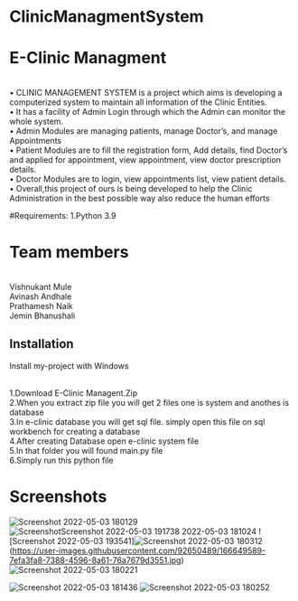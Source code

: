 # ClinicManagmentSystem


# E-Clinic Managment

<br>• CLINIC MANAGEMENT SYSTEM is a project which aims is 
developing a computerized system to maintain all information 
of the Clinic Entities.
<br/>• It has a facility of Admin Login through which the Admin can 
monitor the whole system.
<br/>• Admin Modules are managing patients, manage Doctor’s, and 
manage Appointments
<br/>• Patient Modules are to fill the registration form, Add details, 
find Doctor’s and applied for appointment, view appointment, 
view doctor prescription details.
<br/>• Doctor Modules are to login, view appointments list, view 
patient details.
<br/>• Overall,this project of ours is being developed to help the Clinic 
Administration in the best possible way also reduce the human 
efforts

#Requirements:
1.Python 3.9

# Team members
 <br/>Vishnukant Mule
 <br/>Avinash Andhale
 <br/>Prathamesh Naik
 <br/>Jemin Bhanushali
 
 ## Installation

Install my-project with Windows

   <br/>1.Download E-Clinic Managent.Zip 
   <br/>2.When you extract zip file you will get 2 files one
    is system and anothes is database
   <br/>3.In e-clinic database you will get sql file. simply 
    open this file on sql workbench for creating a database
   <br/>4.After creating Database open e-clinic system file 
   <br/>5.In that folder you will found main.py file
   <br/>6.Simply run this python file
  
  # Screenshots
  ![Screenshot 2022-05-03 180129](https://user-images.githubusercontent.com/92650489/166649504-7f91090e-5648-4ebe-8ac9-5b45c728b6c1.jpg)
![Screenshot![Screenshot 2022-05-03 191738](https://user-images.githubusercontent.com/92650489/166649571-6b614404-09a0-42c3-a2b3-aeef8a541753.jpg)
 2022-05-03 181024](https://user-images.githubusercontent.com/92650489/166649534-090f1229-650a-4e36-bb79-20b2aab94c55.jpg)
![Screenshot 2022-05-03 193541]![Screenshot 2022-05-03 180312](https://user-images.githubusercontent.com/92650489/166649632-c74acf87-3503-48aa-8c88-dda57314d3f8.jpg)
(https://user-images.githubusercontent.com/92650489/166649589-7efa3fa8-7388-4596-8a61-76a7679d3551.jpg)
![Screenshot 2022-05-03 180221](https://user-images.githubusercontent.com/92650489/166649677-7c9f952b-4c64-467b-b304-4705c04003d3.jpg)

![Screenshot 2022-05-03 181436](https://user-images.githubusercontent.com/92650489/166649548-c32291c6-3a8b-49d1-bf10-6f599f4cf049.jpg)
![Screenshot 2022-05-03 180252](https://user-images.githubusercontent.com/92650489/166649650-9847ad52-ce21-4ca4-92cb-1cafa6898ca4.jpg)

